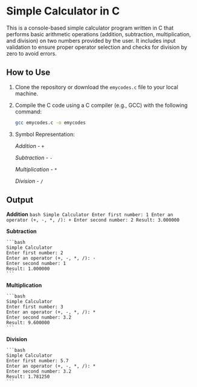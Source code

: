 # Simple Calculator in C

This is a console-based simple calculator program written in C that performs basic arithmetic operations (addition, subtraction, multiplication, and division) on two numbers provided by the user. It includes input validation to ensure proper operator selection and checks for division by zero to avoid errors.

## How to Use

1. Clone the repository or download the `emycodes.c` file to your local machine.

2. Compile the C code using a C compiler (e.g., GCC) with the following command: 

   ```bash
   gcc emycodes.c -o emycodes
   ```
3. Symbol Representation:
   
   *Addition*         -    `+`

   *Subtraction*      -    `-`

   *Multiplication*   -    `*`

   *Division*         -    `/`

## Output
   **Addition**
    ```bash
    Simple Calculator
    Enter first number: 1
    Enter an operator (+, -, *, /): +
    Enter second number: 2
    Result: 3.000000
    ```
    
   **Subtraction**

    ```bash
    Simple Calculator
    Enter first number: 2
    Enter an operator (+, -, *, /): -
    Enter second number: 1
    Result: 1.000000
    ```

   **Multiplication**

    ```bash
    Simple Calculator
    Enter first number: 3
    Enter an operator (+, -, *, /): *
    Enter second number: 3.2
    Result: 9.600000
    ```

   **Division**

    ```bash
    Simple Calculator
    Enter first number: 5.7
    Enter an operator (+, -, *, /): *
    Enter second number: 3.2
    Result: 1.781250
    ```
